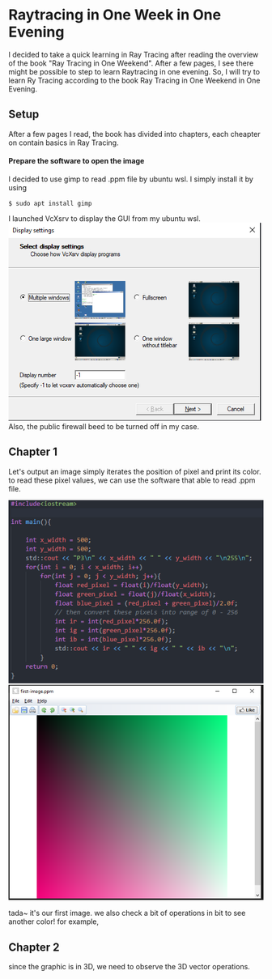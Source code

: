 # Raytracing in One Week in One Evening
I decided to take a quick learning in Ray Tracing after reading the overview of the book "Ray Tracing in One Weekend". After a few pages, I see there might be possible to step to learn Raytracing in one evening. So, I will try to learn Ry Tracing according to the book Ray Tracing in One Weekend in One Evening.

## Setup
 After a few pages I read, the book has divided into chapters, each cheapter on contain basics in Ray Tracing. <!--I decided to set up this project with CMake. In this following steps I will make, I chose to use Ubuntu on WSL 2 to compile C++ source code instead of VSC. -->

<!-- #### Setup CMake
This project will contain a lot of executable files from each chapter. so there's no need to link any library, each chapter is independent from each other, I guess.
^ actually i don't need cmake lol. -->
#### Prepare the software to open the image
I decided to use gimp to read .ppm file by ubuntu wsl. I simply install it by using
```
$ sudo apt install gimp
```
I launched VcXsrv to display the GUI from my ubuntu wsl.
![](./images/setup1.png)
Also, the public firewall beed to be turned off in my case.

## Chapter 1
Let's output an image simply iterates the position of pixel and print its color. to read these pixel values, we can use the software that able to read .ppm file.

![](./images/cs1.PNG)
![](./images/c1.PNG)

tada~ it's our first image. we also check a bit of operations in bit to see another color! for example,

## Chapter 2
since the graphic is in 3D, we need to observe the 3D vector operations.
